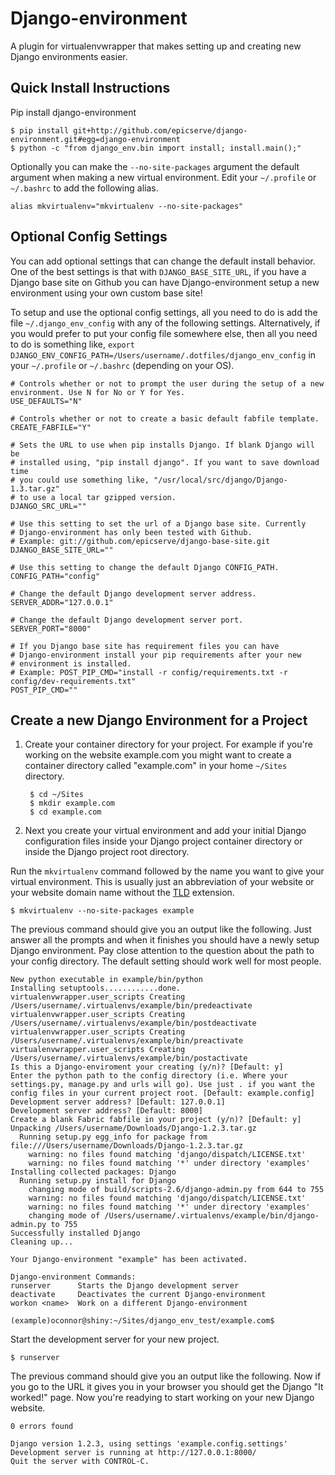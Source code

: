 # Django-environment

A plugin for virtualenvwrapper that makes setting up and creating new Django environments easier.

## Quick Install Instructions

Pip install django-environment

    $ pip install git+http://github.com/epicserve/django-environment.git#egg=django-environment
    $ python -c "from django_env.bin import install; install.main();"

Optionally you can make the `--no-site-packages` argument the default argument when making a new virtual environment. Edit your `~/.profile` or `~/.bashrc` to add the following alias.

    alias mkvirtualenv="mkvirtualenv --no-site-packages"

## Optional Config Settings

You can add optional settings that can change the default install behavior. One of the best settings is that with `DJANGO_BASE_SITE_URL`, if you have a Django base site on Github you can have Django-environment setup a new environment using your own custom base site!

To setup and use the optional config settings, all you need to do is add the file `~/.django_env_config` with any of the following settings. Alternatively, if you would prefer to put your config file somewhere else, then all you need to do is something like, `export DJANGO_ENV_CONFIG_PATH=/Users/username/.dotfiles/django_env_config` in your `~/.profile` or `~/.bashrc` (depending on your OS).

    # Controls whether or not to prompt the user during the setup of a new environment. Use N for No or Y for Yes.
    USE_DEFAULTS="N"

    # Controls whether or not to create a basic default fabfile template.
    CREATE_FABFILE="Y"

    # Sets the URL to use when pip installs Django. If blank Django will be
    # installed using, "pip install django". If you want to save download time
    # you could use something like, "/usr/local/src/django/Django-1.3.tar.gz"
    # to use a local tar gzipped version.
    DJANGO_SRC_URL=""

    # Use this setting to set the url of a Django base site. Currently
    # Django-environment has only been tested with Github.
    # Example: git://github.com/epicserve/django-base-site.git
    DJANGO_BASE_SITE_URL=""
    
    # Use this setting to change the default Django CONFIG_PATH.
    CONFIG_PATH="config"

    # Change the default Django development server address.
    SERVER_ADDR="127.0.0.1"

    # Change the default Django development server port.
    SERVER_PORT="8000"

    # If you Django base site has requirement files you can have
    # Django-environment install your pip requirements after your new
    # environment is installed.
    # Example: POST_PIP_CMD="install -r config/requirements.txt -r config/dev-requirements.txt"
    POST_PIP_CMD=""


## Create a new Django Environment for a Project

1. Create your container directory for your project. For example if you're working on the website example.com you might want to create a container directory called "example.com" in your home `~/Sites` directory.

        $ cd ~/Sites
        $ mkdir example.com
        $ cd example.com

2. Next you create your virtual environment and add your initial Django configuration files inside your Django project container directory or inside the Django project root directory.

Run the `mkvirtualenv` command followed by the name you want to give your virtual environment. This is usually just an abbreviation of your website or your website domain name without the [TLD](http://en.wikipedia.org/wiki/Top-level_domain) extension.

    $ mkvirtualenv --no-site-packages example

The previous command should give you an output like the following. Just answer all the prompts and when it finishes you should have a newly setup Django environment. Pay close attention to the question about the path to your config directory. The default setting should work well for most people.

    New python executable in example/bin/python
    Installing setuptools............done.
    virtualenvwrapper.user_scripts Creating /Users/username/.virtualenvs/example/bin/predeactivate
    virtualenvwrapper.user_scripts Creating /Users/username/.virtualenvs/example/bin/postdeactivate
    virtualenvwrapper.user_scripts Creating /Users/username/.virtualenvs/example/bin/preactivate
    virtualenvwrapper.user_scripts Creating /Users/username/.virtualenvs/example/bin/postactivate
    Is this a Django-enviroment your creating (y/n)? [Default: y] 
    Enter the python path to the config directory (i.e. Where your settings.py, manage.py and urls will go). Use just . if you want the config files in your current project root. [Default: example.config] 
    Development server address? [Default: 127.0.0.1] 
    Development server address? [Default: 8000] 
    Create a blank Fabric fabfile in your project (y/n)? [Default: y] 
    Unpacking /Users/username/Downloads/Django-1.2.3.tar.gz
      Running setup.py egg_info for package from file:///Users/username/Downloads/Django-1.2.3.tar.gz
        warning: no files found matching 'django/dispatch/LICENSE.txt'
        warning: no files found matching '*' under directory 'examples'
    Installing collected packages: Django
      Running setup.py install for Django
        changing mode of build/scripts-2.6/django-admin.py from 644 to 755
        warning: no files found matching 'django/dispatch/LICENSE.txt'
        warning: no files found matching '*' under directory 'examples'
        changing mode of /Users/username/.virtualenvs/example/bin/django-admin.py to 755
    Successfully installed Django
    Cleaning up...

    Your Django-environment "example" has been activated.

    Django-environment Commands:
    runserver      Starts the Django development server 
    deactivate     Deactivates the current Django-environment 
    workon <name>  Work on a different Django-environment

    (example)oconnor@shiny:~/Sites/django_env_test/example.com$

Start the development server for your new project.

	$ runserver

The previous command should give you an output like the following. Now if you go to the URL it gives you in your browser you should get the Django "It worked!" page. Now you're readying to start working on your new Django website.

    0 errors found

    Django version 1.2.3, using settings 'example.config.settings'
    Development server is running at http://127.0.0.1:8000/
    Quit the server with CONTROL-C.
